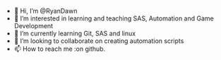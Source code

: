 - 👋 Hi, I’m @RyanDawn
- 👀 I’m interested in learning and teaching SAS, Automation and Game Development
- 🌱 I’m currently learning Git, SAS and linux
- 💞️ I’m looking to collaborate on creating automation scripts
- 📫 How to reach me :on github.

<!---
RyanDawn/RyanDawn is a ✨ special ✨ repository because its `README.md` (this file) appears on your GitHub profile.
You can click the Preview link to take a look at your changes.
--->
